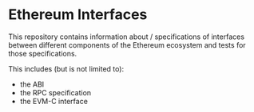 # Ethereum Interfaces

This repository contains information about / specifications of interfaces between
different components of the Ethereum ecosystem and tests for those specifications.

This includes (but is not limited to):

 - the ABI
 - the RPC specification
 - the EVM-C interface
